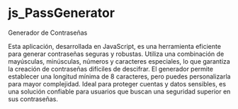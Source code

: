 # js_PassGenerator

Generador de Contraseñas

Esta aplicación, desarrollada en JavaScript, es una herramienta eficiente para generar contraseñas seguras y robustas. Utiliza una combinación de mayúsculas, minúsculas, números y caracteres especiales, lo que garantiza la creación de contraseñas difíciles de descifrar. El generador permite establecer una longitud mínima de 8 caracteres, pero puedes personalizarla para mayor complejidad. Ideal para proteger cuentas y datos sensibles, es una solución confiable para usuarios que buscan una seguridad superior en sus contraseñas.
